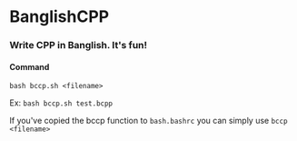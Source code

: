 # BanglishCPP

### Write CPP in Banglish. It's fun!

#### Command

```
bash bccp.sh <filename>
```
Ex: `bash bccp.sh test.bcpp`

If you've copied the bccp function to `bash.bashrc` you can simply use `bccp <filename>`